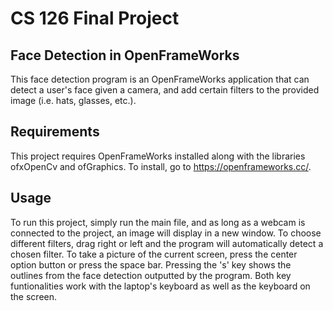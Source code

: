 # CS 126 Final Project
## Face Detection in OpenFrameWorks

This face detection program is an OpenFrameWorks application that can detect a user's face given a camera, and add certain filters to the provided image (i.e. hats, glasses, etc.). 

## Requirements
This project requires OpenFrameWorks installed along with the libraries ofxOpenCv and ofGraphics. To install, go to <https://openframeworks.cc/>.

## Usage
To run this project, simply run the main file, and as long as a webcam is connected to the project, an image will display in a new window. To choose different filters, drag right or left and the program will automatically detect a chosen filter. To take a picture of the current screen, press the center option button or press the space bar. Pressing the 's' key shows the outlines from the face detection outputted by the program. Both key funtionalities work with the laptop's keyboard as well as the keyboard on the screen.
